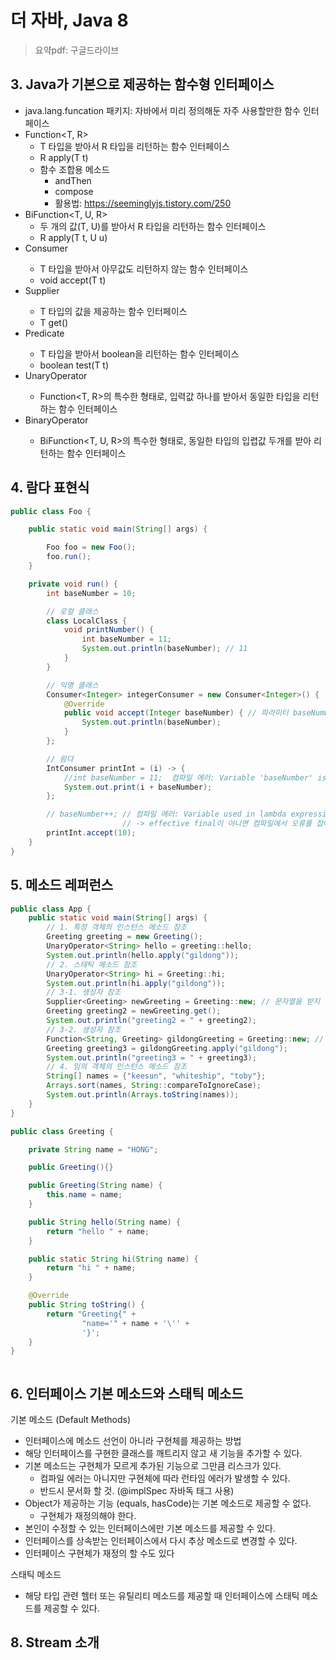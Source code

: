 # 더 자바, Java 8

> 요약pdf: 구글드라이브


## 3. Java가 기본으로 제공하는 함수형 인터페이스
- java.lang.funcation 패키지: 자바에서 미리 정의해둔 자주 사용할만한 함수 인터페이스
- Function<T, R>
  -  T 타입을 받아서 R 타입을 리턴하는 함수 인터페이스
  -  R apply(T t)
  - 함수 조합용 메소드
    - andThen
    - compose
    - 활용법: https://seeminglyjs.tistory.com/250 
- BiFunction<T, U, R>
  - 두 개의 값(T, U)를 받아서 R 타입을 리턴하는 함수 인터페이스
  -  R apply(T t, U u)
- Consumer<T>
  - T 타입을 받아서 아무값도 리턴하지 않는 함수 인터페이스
  - void accept(T t)
- Supplier<T>
  - T 타입의 값을 제공하는 함수 인터페이스
  - T get()
- Predicate<T>
  - T 타입을 받아서 boolean을 리턴하는 함수 인터페이스
  - boolean test(T t)
- UnaryOperator<T>
  - Function<T, R>의 특수한 형태로, 입력값 하나를 받아서 동일한 타입을 리턴하는 함수
인터페이스
- BinaryOperator<T>
  - BiFunction<T, U, R>의 특수한 형태로, 동일한 타입의 입렵값 두개를 받아 리턴하는 함수
인터페이스

## 4. 람다 표현식

```java 
public class Foo {

    public static void main(String[] args) {

        Foo foo = new Foo();
        foo.run();
    }

    private void run() {
        int baseNumber = 10;

        // 로컬 클래스
        class LocalClass {
            void printNumber() {
                int baseNumber = 11;
                System.out.println(baseNumber); // 11
            }
        }

        // 익명 클래스
        Consumer<Integer> integerConsumer = new Consumer<Integer>() {
            @Override
            public void accept(Integer baseNumber) { // 파라미터 baseNumber
                System.out.println(baseNumber);
            }
        };

        // 람다
        IntConsumer printInt = (i) -> {
            //int baseNumber = 11;  컴파일 에러: Variable 'baseNumber' is already defined in the scope -> 같은 스코프
            System.out.print(i + baseNumber);
        };

        // baseNumber++; // 컴파일 에러: Variable used in lambda expression should be final or effectively final
                         // -> effective final이 아니면 컴파일에서 오류를 잡아냄
        printInt.accept(10);
    }
}

```

## 5. 메소드 레퍼런스

```java
public class App {
    public static void main(String[] args) {
        // 1. 특정 객체의 인스턴스 메소드 참조
        Greeting greeting = new Greeting();
        UnaryOperator<String> hello = greeting::hello;
        System.out.println(hello.apply("gildong"));
        // 2. 스태틱 메소드 참조
        UnaryOperator<String> hi = Greeting::hi;
        System.out.println(hi.apply("gildong"));
        // 3-1. 생성자 참조
        Supplier<Greeting> newGreeting = Greeting::new; // 문자열을 받지 않는 생성자
        Greeting greeting2 = newGreeting.get();
        System.out.println("greeting2 = " + greeting2);
        // 3-2. 생성자 참조
        Function<String, Greeting> gildongGreeting = Greeting::new; // 문자열을 받는 생성자
        Greeting greeting3 = gildongGreeting.apply("gildong");
        System.out.println("greeting3 = " + greeting3);
        // 4. 임의 객체의 인스턴스 메소드 참조
        String[] names = {"keesun", "whiteship", "toby"};
        Arrays.sort(names, String::compareToIgnoreCase);
        System.out.println(Arrays.toString(names));
    }
}

public class Greeting {

    private String name = "HONG";

    public Greeting(){}

    public Greeting(String name) {
        this.name = name;
    }

    public String hello(String name) {
        return "hello " + name;
    }

    public static String hi(String name) {
        return "hi " + name;
    }

    @Override
    public String toString() {
        return "Greeting{" +
                "name='" + name + '\'' +
                '}';
    }
}



```


## 6. 인터페이스 기본 메소드와 스태틱 메소드

기본 메소드 (Default Methods)
- 인터페이스에 메소드 선언이 아니라 구현체를 제공하는 방법
- 해당 인터페이스를 구현한 클래스를 깨트리지 않고 새 기능을 추가할 수 있다.
- 기본 메소드는 구현체가 모르게 추가된 기능으로 그만큼 리스크가 있다.
  - 컴파일 에러는 아니지만 구현체에 따라 런타임 에러가 발생할 수 있다.
  - 반드시 문서화 할 것. (@implSpec 자바독 태그 사용)
- Object가 제공하는 기능 (equals, hasCode)는 기본 메소드로 제공할 수 없다.
  - 구현체가 재정의해야 한다.
- 본인이 수정할 수 있는 인터페이스에만 기본 메소드를 제공할 수 있다.
- 인터페이스를 상속받는 인터페이스에서 다시 추상 메소드로 변경할 수 있다.
- 인터페이스 구현체가 재정의 할 수도 있다

스태틱 메소드
- 해당 타입 관련 헬터 또는 유틸리티 메소드를 제공할 때 인터페이스에 스태틱 메소드를
제공할 수 있다.


## 8.  Stream 소개

